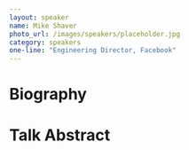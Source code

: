 ```yaml
---
layout: speaker
name: Mike Shaver
photo_url: /images/speakers/placeholder.jpg
category: speakers
one-line: "Engineering Director, Facebook"
---
```


Biography
====
Talk Abstract
=============
